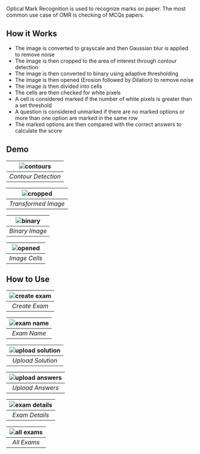 Optical Mark Recognition is used to recognize marks on paper. The most common use case of OMR is checking of MCQs papers. 

## How it Works
- The image is converted to grayscale and then Gaussian blur is applied to remove noise
- The image is then cropped to the area of interest through contour detection
- The image is then converted to binary using adaptive thresholding
- The image is then opened (Erosion followed by Dilation) to remove noise
- The image is then divided into cells
- The cells are then checked for white pixels
- A cell is considered marked if the number of white pixels is greater than a set threshold
- A question is considered unmarked if there are no marked options or more than one option are marked in the same row
- The marked options are then compared with the correct answers to calculate the score

## Demo 
|![contours](./images/contours.png)|
|:--:|
|*Contour Detection*|

|![cropped](./images/perspective_transform.png)|
|:--:|
|*Transformed Image*|

|![binary](./images/binary.png)|
|:--:|
|*Binary Image*|


|![opened](./images/cells.png)|
|:--:|
|*Image Cells*|

## How to Use
|![create exam](./images/create%20exam.png)|
|:--:|
|*Create Exam*|

|![exam name](./images/exam%20name.png)|
|:--:|
|*Exam Name*|

|![upload solution](./images/upload%20solution.png)|
|:--:|
|*Upload Solution*|


|![upload answers](./images/upload%20answers.png)|
|:--:|
|*Upload Answers*|


|![exam details](./images/exam%20details.png)|
|:--:|
|*Exam Details*|


|![all exams](./images/all%20exams.png)|
|:--:|
|*All Exams*|

